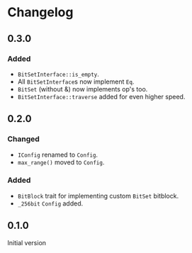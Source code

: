# Changelog

## 0.3.0
### Added
- `BitSetInterface::is_empty`.
- All `BitSetInterface`s now implement `Eq`.
- `BitSet` (without &) now implements op's too.
- `BitSetInterface::traverse` added for even higher speed.

## 0.2.0
### Changed
- `IConfig` renamed to `Config`.
- `max_range()` moved to `Config`.

### Added
- `BitBlock` trait for implementing custom `BitSet` bitblock.
- `_256bit` `Config` added.

## 0.1.0

Initial version